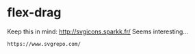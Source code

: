 # flex-drag

Keep this in mind: http://svgicons.sparkk.fr/
Seems interesting...

    https://www.svgrepo.com/
